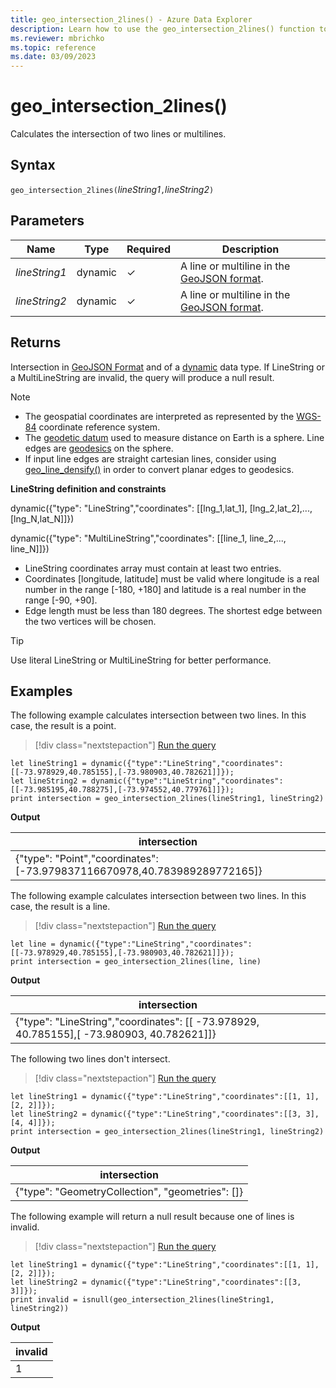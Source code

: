 ```yaml
---
title: geo_intersection_2lines() - Azure Data Explorer
description: Learn how to use the geo_intersection_2lines() function to calculate the intersection of two line strings or multiline strings.
ms.reviewer: mbrichko
ms.topic: reference
ms.date: 03/09/2023
---
```

# geo_intersection_2lines()

Calculates the intersection of two lines or multilines.

## Syntax

`geo_intersection_2lines(`*lineString1*`,`*lineString2*`)`

## Parameters

|Name|Type|Required|Description|
|--|--|--|--|
| *lineString1* | dynamic | &check; | A line or multiline in the [GeoJSON format](https://tools.ietf.org/html/rfc7946).|
| *lineString2* | dynamic | &check; | A line or multiline in the [GeoJSON format](https://tools.ietf.org/html/rfc7946).|

## Returns

Intersection in [GeoJSON Format](https://tools.ietf.org/html/rfc7946) and of a [dynamic](./scalar-data-types/dynamic.md) data type. If LineString or a MultiLineString are invalid, the query will produce a null result.

> [!NOTE]
>
> * The geospatial coordinates are interpreted as represented by the [WGS-84](https://earth-info.nga.mil/GandG/update/index.php?action=home) coordinate reference system.
> * The [geodetic datum](https://en.wikipedia.org/wiki/Geodetic_datum) used to measure distance on Earth is a sphere. Line edges are [geodesics](https://en.wikipedia.org/wiki/Geodesic) on the sphere.
> * If input line edges are straight cartesian lines, consider using [geo_line_densify()](geo-line-densify-function.md) in order to convert planar edges to geodesics.

**LineString definition and constraints**

dynamic({"type": "LineString","coordinates": [[lng_1,lat_1], [lng_2,lat_2],..., [lng_N,lat_N]]})

dynamic({"type": "MultiLineString","coordinates": [[line_1, line_2,..., line_N]]})

* LineString coordinates array must contain at least two entries.
* Coordinates [longitude, latitude] must be valid where longitude is a real number in the range [-180, +180] and latitude is a real number in the range [-90, +90].
* Edge length must be less than 180 degrees. The shortest edge between the two vertices will be chosen.

> [!TIP]
>
> Use literal LineString or MultiLineString for better performance.

## Examples

The following example calculates intersection between two lines. In this case, the result is a point.

> [!div class="nextstepaction"]
> <a href="https://dataexplorer.azure.com/clusters/help/databases/Samples?query=H4sIAAAAAAAAA52QsQqDMBRF935FyKSQikbjSyz9g24dRUT0IQFNRLNI6b83rUXs2uEt58I9lzegI4M2eHezNn1CrqRbTTPqNnhQt05IC3rbY8poa+3cadM4XGhRlmdIIwVSccWyOAIpEiEqtmEZqzjdMM95UlXP8HIafnz8L5+3KLEVSw67DzIh+AeDgvzrm3yPI/5wXrB12hqv7NHWR1Tz96QlODyCHVeGL/xzpu8mAQAA" target="_blank">Run the query</a>

```kusto
let lineString1 = dynamic({"type":"LineString","coordinates":[[-73.978929,40.785155],[-73.980903,40.782621]]});
let lineString2 = dynamic({"type":"LineString","coordinates":[[-73.985195,40.788275],[-73.974552,40.779761]]});
print intersection = geo_intersection_2lines(lineString1, lineString2)
```

**Output**

|intersection|
|---|
|{"type": "Point","coordinates": [-73.979837116670978,40.783989289772165]}|

The following example calculates intersection between two lines. In this case, the result is a line.

> [!div class="nextstepaction"]
> <a href="https://dataexplorer.azure.com/clusters/help/databases/Samples?query=H4sIAAAAAAAAA8tJLVHIycxLVbBVSKnMS8zNTNaoViqpLEhVslLyAYoHlxRl5qUr6Sgl5+cXpWTmJZakFitZRUfrmhvrWZpbWBpZ6pgY6JlbmBqamsbqQIQtDCwNjCHCRmZGhrGxtZrWXAVAc0oUgDi1qDg1uSQzPw9oZXpqfjyyULwRyC3FGiBSB+wuTQCXmF3SoQAAAA==" target="_blank">Run the query</a>

```kusto
let line = dynamic({"type":"LineString","coordinates":[[-73.978929,40.785155],[-73.980903,40.782621]]});
print intersection = geo_intersection_2lines(line, line)
```

**Output**

|intersection|
|---|
|{"type": "LineString","coordinates": [[ -73.978929, 40.785155],[ -73.980903, 40.782621]]}|

The following two lines don't intersect.

> [!div class="nextstepaction"]
> <a href="https://dataexplorer.azure.com/clusters/help/databases/Samples?query=H4sIAAAAAAAAA8tJLVHIycxLDS4pysxLN1SwVUipzEvMzUzWqFYqqSxIVbJS8oFLK+koJefnF6Vk5iWWpBYrWUVHG+ooGMbqRBvpKBjFxtZqWnPloJhnRKp5xjoKxkDzTHQUTCDmFQDVlSgAcWpRcWpySWZ+HtDI9NT8eGSheCOQlcUaSB7RQXaFJgAdJFio5gAAAA==" target="_blank">Run the query</a>

```kusto
let lineString1 = dynamic({"type":"LineString","coordinates":[[1, 1],[2, 2]]});
let lineString2 = dynamic({"type":"LineString","coordinates":[[3, 3],[4, 4]]});
print intersection = geo_intersection_2lines(lineString1, lineString2)
```

**Output**

|intersection|
|---|
|{"type": "GeometryCollection", "geometries": []}|

The following example will return a null result because one of lines is invalid.

> [!div class="nextstepaction"]
> <a href="https://dataexplorer.azure.com/clusters/help/databases/Samples?query=H4sIAAAAAAAAA5WPsQoDIRBE+3zFYqVgo9ddyB+kSylyyLkcC2Y91ASOkH+PIRAuZeo3vJlJ2CAR46UV4sXACeLG4UqzfIi2rShGcf5iocWcc4nEoWEVo3NGg/HaWQ3W+6c6HtKPz/7rGzQMH9HaAw2I7yFR7BqqfEtJLpinDrBUnBtlnuy7rcrdB70foNQL22IrxuIAAAA=" target="_blank">Run the query</a>

```kusto
let lineString1 = dynamic({"type":"LineString","coordinates":[[1, 1],[2, 2]]});
let lineString2 = dynamic({"type":"LineString","coordinates":[[3, 3]]});
print invalid = isnull(geo_intersection_2lines(lineString1, lineString2))
```

**Output**

|invalid|
|---|
|1|
